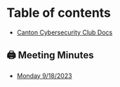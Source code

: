# Table of contents

* [Canton Cybersecurity Club Docs](README.md)

## 🖨 Meeting Minutes

* [Monday 9/18/2023](meeting-minutes/monday-9-18-2023.md)
